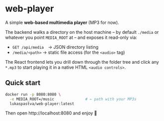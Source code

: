 # web-player
A simple **web-based multimedia player** (MP3 for now).

The backend walks a directory on the host machine – by default `./media`
or whatever you point `MEDIA_ROOT` at – and exposes it read-only via:

* `GET /api/media` → JSON directory listing  
* `/media/<path>`  → static file access (for the `<audio>` tag)

The React frontend lets you drill down through the folder tree and click
any `*.mp3` to start playing it in a native HTML `<audio controls>`.

## Quick start

```bash
docker run -p 8080:8080 \
  -e MEDIA_ROOT=/music              # ← path with your MP3s
  lukaspastva/web-player:latest
```

Then open http://localhost:8080 and enjoy 🎵